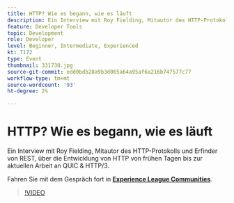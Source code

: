 ```yaml
---
title: HTTP? Wie es begann, wie es läuft
description: Ein Interview mit Roy Fielding, Mitautor des HTTP-Protokolls und Erfinder von REST, über die Entwicklung von HTTP von frühen Tagen bis zur aktuellen Arbeit an QUIC & HTTP/3. Diese Sitzung wurde im Rahmen des Adobe Developers Live Content-Ereignisses bereitgestellt.
feature: Developer Tools
topic: Development
role: Developer
level: Beginner, Intermediate, Experienced
kt: 7172
type: Event
thumbnail: 331738.jpg
source-git-commit: edd0bdb28a9b3d065a64a95af6a216b747577c77
workflow-type: tm+mt
source-wordcount: '93'
ht-degree: 2%

---
```



# HTTP? Wie es begann, wie es läuft

Ein Interview mit Roy Fielding, Mitautor des HTTP-Protokolls und Erfinder von REST, über die Entwicklung von HTTP von frühen Tagen bis zur aktuellen Arbeit an QUIC &amp; HTTP/3.

Fahren Sie mit dem Gespräch fort in **[Experience League Communities](http://adobe.ly/36Yd3v6)**.

>[!VIDEO](https://video.tv.adobe.com/v/331738/?quality=12&learn=on&hidetitle=true)
